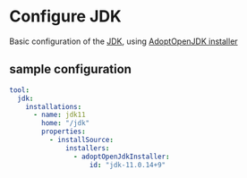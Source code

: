 # Configure JDK

Basic configuration of the [JDK](https://plugins.jenkins.io/jdk-tool), using [AdoptOpenJDK installer](https://plugins.jenkins.io/adoptopenjdk/)

## sample configuration

```yaml
tool:
  jdk:
    installations:
      - name: jdk11
        home: "/jdk"
        properties:
          - installSource:
              installers:
                - adoptOpenJdkInstaller:
                    id: "jdk-11.0.14+9"
```
